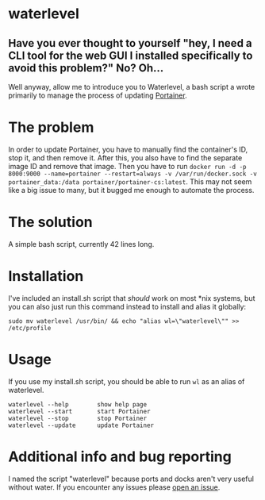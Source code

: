 # waterlevel
## Have you ever thought to yourself "hey, I need a CLI tool for the web GUI I installed specifically to avoid this problem?" No? Oh...
Well anyway, allow me to introduce you to Waterlevel, a bash script a wrote primarily to manage the process of updating [Portainer](https://www.portainer.io/).

# The problem
In order to update Portainer, you have to manually find the container's ID, stop it, and then remove it. After this, you also have to find the separate image ID and remove that image. Then you have to run `docker run -d -p 8000:9000 --name=portainer --restart=always -v /var/run/docker.sock -v portainer_data:/data portainer/portainer-cs:latest`. This may not seem like a big issue to many, but it bugged me enough to automate the process.

# The solution
A simple bash script, currently 42 lines long.

# Installation
I've included an install.sh script that *should* work on most \*nix systems, but you can also just run this command instead to install and alias it globally:
```
sudo mv waterlevel /usr/bin/ && echo "alias wl=\"waterlevel\"" >> /etc/profile
```

# Usage
If you use my install.sh script, you should be able to run `wl` as an alias of waterlevel.
```
waterlevel --help        show help page
waterlevel --start       start Portainer
waterlevel --stop        stop Portainer
waterlevel --update      update Portainer
```

# Additional info and bug reporting
I named the script "waterlevel" because ports and docks aren't very useful without water. If you encounter any issues please [open an issue](https://github.com/NoPreserveRoot/waterlevel/issues).
